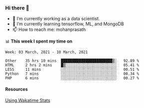 ### Hi there 👋

- 🔭 I’m currently working as a data scientist.
- 🌱 I’m currently learning tensorflow, ML, and MongoDB
- 📫 How to reach me: mohanprasath

📊 **This week I spent my time on**
<!--START_SECTION:waka-->
```text
Week: 03 March, 2021 - 10 March, 2021

Other    35 hrs 10 mins  ███████████████████████▒░   92.89 % 
HTML     2 hrs 2 mins    █▒░░░░░░░░░░░░░░░░░░░░░░░   05.41 % 
LESS     11 mins         ░░░░░░░░░░░░░░░░░░░░░░░░░   00.51 % 
Python   7 mins          ░░░░░░░░░░░░░░░░░░░░░░░░░   00.34 % 
PHP      6 mins          ░░░░░░░░░░░░░░░░░░░░░░░░░   00.27 % 
```
<!--END_SECTION:waka-->

#### Resources
[Using Wakatime Stats](https://github.com/marketplace/actions/waka-readme)
